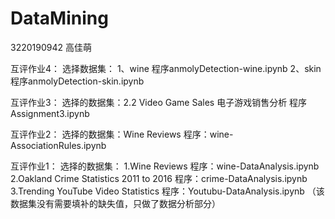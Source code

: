# DataMining
3220190942 高佳萌

互评作业4：
选择数据集：
1、wine 程序anmolyDetection-wine.ipynb
2、skin 程序anmolyDetection-skin.ipynb


互评作业3：
选择的数据集：2.2 Video Game Sales 电子游戏销售分析 程序Assignment3.ipynb


互评作业2：
选择的数据集：Wine Reviews 程序：wine-AssociationRules.ipynb

互评作业1：
选择的数据集：
1.Wine Reviews 程序：wine-DataAnalysis.ipynb
2.Oakland Crime Statistics 2011 to 2016 程序：crime-DataAnalysis.ipynb
3.Trending YouTube Video Statistics 程序：Youtubu-DataAnalysis.ipynb （该数据集没有需要填补的缺失值，只做了数据分析部分）

